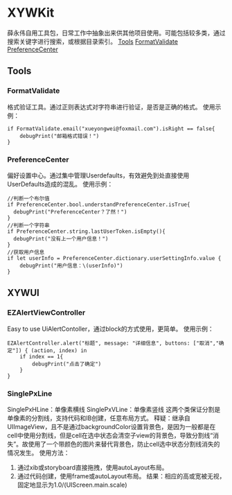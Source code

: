# XYWKit
薛永伟自用工具包，日常工作中抽象出来供其他项目使用。可能包括较多类，通过搜索关键字进行搜索，或根据目录索引。
[Tools](#tools)
    [FormatValidate](#formatvalidate)
    [PreferenceCenter](#PreferenceCenter)
    
## Tools
### FormatValidate
格式验证工具。通过正则表达式对字符串进行验证，是否是正确的格式。
使用示例：
```
if FormatValidate.email("xueyongwei@foxmail.com").isRight == false{
    debugPrint("邮箱格式错误！")
}
```
### PreferenceCenter
偏好设置中心。通过集中管理Userdefaults，有效避免到处直接使用UserDefaults造成的混乱。
使用示例：
```
//判断一个布尔值
if PreferenceCenter.bool.understandPreferenceCenter.isTrue{
  debugPrint("PreferenceCenter？了然！")
}
//判断一个字符串
if PreferenceCenter.string.lastUserToken.isEmpty(){
  debugPrint("没有上一个用户信息！")
}
//获取用户信息
if let userInfo = PreferenceCenter.dictionary.userSettingInfo.value {
    debugPrint("用户信息：\(userInfo)")
}
```
## XYWUI
### EZAlertViewController
Easy to use UiAlertContoller，通过block的方式使用，更简单。
使用示例：
```
EZAlertController.alert("标题", message: "详细信息", buttons: ["取消","确定"]) { (action, index) in
    if index == 1{
        debugPrint("点击了确定")
    }
}
```
### SinglePxLine
SinglePxHLine：单像素横线
SinglePxVLine：单像素竖线
这两个类保证分割是单像素的分割线，支持代码和IB创建，任意布局方式。
释疑：继承自UIImageView，且不是通过backgroundColor设置背景色，是因为一般都是在cell中使用分割线，但是cell在选中状态会清空子view的背景色，导致分割线“消失”。故使用了一个带颜色的图片来替代背景色，防止cell选中状态分割线消失的情况发生。
使用方法：
1. 通过xib或storyboard直接拖拽，使用autoLayout布局。
2. 通过代码创建，使用frame或autoLayout布局。
结果：相应的高或宽被无视，固定地显示为1.0/(UIScreen.main.scale)

 
